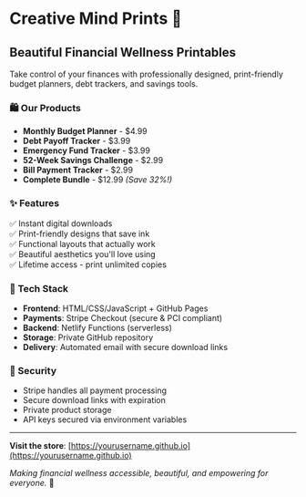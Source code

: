 # Creative Mind Prints 💜

## Beautiful Financial Wellness Printables

Take control of your finances with professionally designed, print-friendly budget planners, debt trackers, and savings tools.

### 🛍️ Our Products

- **Monthly Budget Planner** - $4.99
- **Debt Payoff Tracker** - $3.99  
- **Emergency Fund Tracker** - $3.99
- **52-Week Savings Challenge** - $2.99
- **Bill Payment Tracker** - $2.99
- **Complete Bundle** - $12.99 *(Save 32%!)*

### ✨ Features

✅ Instant digital downloads  
✅ Print-friendly designs that save ink  
✅ Functional layouts that actually work  
✅ Beautiful aesthetics you'll love using  
✅ Lifetime access - print unlimited copies  

### 🔧 Tech Stack

- **Frontend**: HTML/CSS/JavaScript + GitHub Pages
- **Payments**: Stripe Checkout (secure & PCI compliant)  
- **Backend**: Netlify Functions (serverless)
- **Storage**: Private GitHub repository
- **Delivery**: Automated email with secure download links

### 🔐 Security

- Stripe handles all payment processing
- Secure download links with expiration
- Private product storage
- API keys secured via environment variables

---

**Visit the store**: [https://yourusername.github.io](https://yourusername.github.io)

*Making financial wellness accessible, beautiful, and empowering for everyone.* 💜
